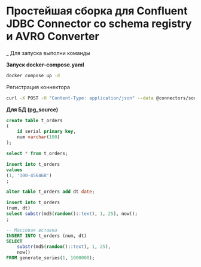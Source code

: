 # Простейшая сборка для Confluent JDBC Connector со schema registry и AVRO Converter
_
Для запуска выполни команды

**Запуск docker-compose.yaml**
```bash
docker compose up -d
```
Регистрация коннектора
```bash
curl -X POST -H "Content-Type: application/json" --data @connectors/source_connector.json http://localhost:8083/connectors
```

**Для БД (pg_source)**
```sql
create table t_orders
(
	id serial primary key,
	num varchar(100)
);

select * from t_orders;

insert into t_orders
values
(1, '100-456468')
;

alter table t_orders add dt date;

insert into t_orders
(num, dt)
select substr(md5(random()::text), 1, 25), now();
;

-- Массовая вставка
INSERT INTO t_orders (num, dt)
SELECT 
    substr(md5(random()::text), 1, 25),
    now()
FROM generate_series(1, 1000000);

```


